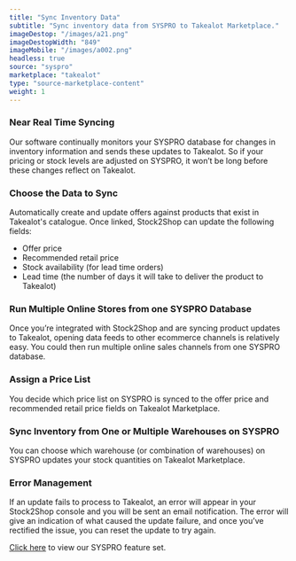 ```yaml
---
title: "Sync Inventory Data"
subtitle: "Sync inventory data from SYSPRO to Takealot Marketplace."
imageDestop: "/images/a21.png"
imageDestopWidth: "849"
imageMobile: "/images/a002.png"
headless: true
source: "syspro"
marketplace: "takealot"
type: "source-marketplace-content"
weight: 1
---
```


### Near Real Time Syncing
Our software continually monitors your SYSPRO database for changes in inventory information and sends these updates to Takealot. So if your pricing or stock levels are adjusted on SYSPRO, it won’t be long before these changes reflect on Takealot.

### Choose the Data to Sync
Automatically create and update offers against products that exist in Takealot's catalogue. Once linked, Stock2Shop can update the following fields:
- Offer price
- Recommended retail price
- Stock availability (for lead time orders)
- Lead time (the number of days it will take to deliver the product to Takealot)

### Run Multiple Online Stores from one SYSPRO Database
Once you’re integrated with Stock2Shop and are syncing product updates to Takealot, opening data feeds to other ecommerce channels is relatively easy. You could then run multiple online sales channels from one SYSPRO database.

### Assign a Price List
You decide which price list on SYSPRO is synced to the offer price and recommended retail price fields on Takealot Marketplace.

### Sync Inventory from One or Multiple Warehouses on SYSPRO
You can choose which warehouse (or combination of warehouses) on SYSPRO updates your stock quantities on Takealot Marketplace.

### Error Management
If an update fails to process to Takealot, an error will appear in your Stock2Shop console and you will be sent an email notification. The error will give an indication of what caused the update failure, and once you’ve rectified the issue, you can reset the update to try again.

[Click here](/help/features/syspro/ "SYSPRO Features") to view our SYSPRO feature set.